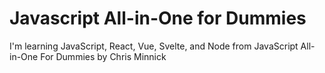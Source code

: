 # Javascript All-in-One for Dummies

I'm learning JavaScript, React, Vue, Svelte, and Node
from JavaScript All-in-One For Dummies by Chris Minnick
